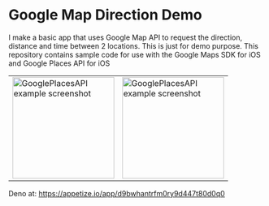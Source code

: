 # Google Map Direction Demo

I make a basic app that uses Google Map API to request the direction, distance and time between 2 locations. This is just for demo purpose. This repository contains sample code for use with the Google Maps SDK for iOS and Google Places API for iOS
<table>
  <tr>
    <td>
       <a href="https://i.ibb.co/x3Dm6NH/Simulator-Screen-Shot-i-Phone-11-Pro-Max-2020-06-25-at-15-24-57.png">
          <img src="https://i.ibb.co/x3Dm6NH/Simulator-Screen-Shot-i-Phone-11-Pro-Max-2020-06-25-at-15-24-57.png" width="200" alt="GooglePlacesAPI example screenshot"/>
       </a>
    </td>
    <td>
       <a href="https://i.ibb.co/tPXdCfK/Simulator-Screen-Shot-i-Phone-11-Pro-Max-2020-06-25-at-15-25-32.png">
          <img src="https://i.ibb.co/tPXdCfK/Simulator-Screen-Shot-i-Phone-11-Pro-Max-2020-06-25-at-15-25-32.png" width="200" alt="GooglePlacesAPI example screenshot"/>
       </a>
    </td>
  </tr>
</table>

Deno at: https://appetize.io/app/d9bwhantrfm0ry9d447t80d0q0
